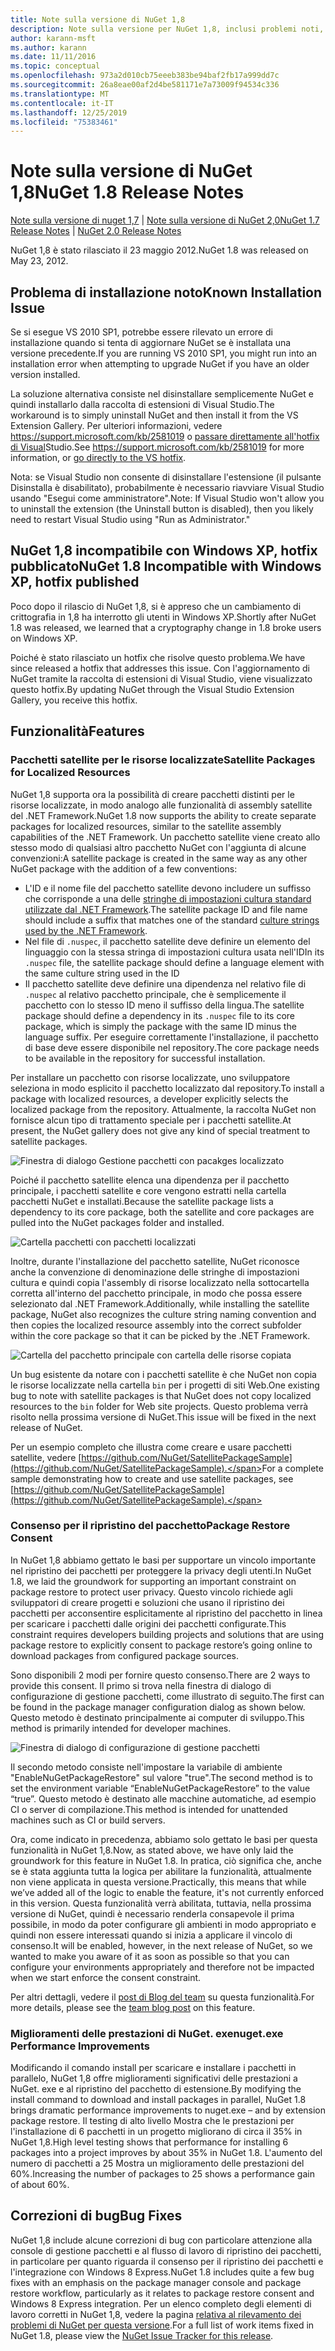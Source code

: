 ```yaml
---
title: Note sulla versione di NuGet 1,8
description: Note sulla versione per NuGet 1,8, inclusi problemi noti, correzioni di bug, funzionalità aggiunte e DCR.
author: karann-msft
ms.author: karann
ms.date: 11/11/2016
ms.topic: conceptual
ms.openlocfilehash: 973a2d010cb75eeeb383be94baf2fb17a999dd7c
ms.sourcegitcommit: 26a8eae00af2d4be581171e7a73009f94534c336
ms.translationtype: MT
ms.contentlocale: it-IT
ms.lasthandoff: 12/25/2019
ms.locfileid: "75383461"
---
```

# <a name="nuget-18-release-notes"></a><span data-ttu-id="58a63-103">Note sulla versione di NuGet 1,8</span><span class="sxs-lookup"><span data-stu-id="58a63-103">NuGet 1.8 Release Notes</span></span>

<span data-ttu-id="58a63-104">[Note sulla versione di nuget 1,7](../release-notes/nuget-1.7.md) | [Note sulla versione di NuGet 2,0](../release-notes/nuget-2.0.md)</span><span class="sxs-lookup"><span data-stu-id="58a63-104">[NuGet 1.7 Release Notes](../release-notes/nuget-1.7.md) | [NuGet 2.0 Release Notes](../release-notes/nuget-2.0.md)</span></span>

<span data-ttu-id="58a63-105">NuGet 1,8 è stato rilasciato il 23 maggio 2012.</span><span class="sxs-lookup"><span data-stu-id="58a63-105">NuGet 1.8 was released on May 23, 2012.</span></span>

## <a name="known-installation-issue"></a><span data-ttu-id="58a63-106">Problema di installazione noto</span><span class="sxs-lookup"><span data-stu-id="58a63-106">Known Installation Issue</span></span>
<span data-ttu-id="58a63-107">Se si esegue VS 2010 SP1, potrebbe essere rilevato un errore di installazione quando si tenta di aggiornare NuGet se è installata una versione precedente.</span><span class="sxs-lookup"><span data-stu-id="58a63-107">If you are running VS 2010 SP1, you might run into an installation error when attempting to upgrade NuGet if you have an older version installed.</span></span>

<span data-ttu-id="58a63-108">La soluzione alternativa consiste nel disinstallare semplicemente NuGet e quindi installarlo dalla raccolta di estensioni di Visual Studio.</span><span class="sxs-lookup"><span data-stu-id="58a63-108">The workaround is to simply uninstall NuGet and then install it from the VS Extension Gallery.</span></span>  <span data-ttu-id="58a63-109">Per ulteriori informazioni, vedere <https://support.microsoft.com/kb/2581019> o [passare direttamente all'hotfix di Visual](http://bit.ly/vsixcertfix)Studio.</span><span class="sxs-lookup"><span data-stu-id="58a63-109">See <https://support.microsoft.com/kb/2581019> for more information, or [go directly to the VS hotfix](http://bit.ly/vsixcertfix).</span></span>

<span data-ttu-id="58a63-110">Nota: se Visual Studio non consente di disinstallare l'estensione (il pulsante Disinstalla è disabilitato), probabilmente è necessario riavviare Visual Studio usando "Esegui come amministratore".</span><span class="sxs-lookup"><span data-stu-id="58a63-110">Note: If Visual Studio won't allow you to uninstall the extension (the Uninstall button is disabled), then you likely need to restart Visual Studio using "Run as Administrator."</span></span>

## <a name="nuget-18-incompatible-with-windows-xp-hotfix-published"></a><span data-ttu-id="58a63-111">NuGet 1,8 incompatibile con Windows XP, hotfix pubblicato</span><span class="sxs-lookup"><span data-stu-id="58a63-111">NuGet 1.8 Incompatible with Windows XP, hotfix published</span></span>

<span data-ttu-id="58a63-112">Poco dopo il rilascio di NuGet 1,8, si è appreso che un cambiamento di crittografia in 1,8 ha interrotto gli utenti in Windows XP.</span><span class="sxs-lookup"><span data-stu-id="58a63-112">Shortly after NuGet 1.8 was released, we learned that a cryptography change in 1.8 broke users on Windows XP.</span></span>

<span data-ttu-id="58a63-113">Poiché è stato rilasciato un hotfix che risolve questo problema.</span><span class="sxs-lookup"><span data-stu-id="58a63-113">We have since released a hotfix that addresses this issue.</span></span>  <span data-ttu-id="58a63-114">Con l'aggiornamento di NuGet tramite la raccolta di estensioni di Visual Studio, viene visualizzato questo hotfix.</span><span class="sxs-lookup"><span data-stu-id="58a63-114">By updating NuGet through the Visual Studio Extension Gallery, you receive this hotfix.</span></span>

## <a name="features"></a><span data-ttu-id="58a63-115">Funzionalità</span><span class="sxs-lookup"><span data-stu-id="58a63-115">Features</span></span>

### <a name="satellite-packages-for-localized-resources"></a><span data-ttu-id="58a63-116">Pacchetti satellite per le risorse localizzate</span><span class="sxs-lookup"><span data-stu-id="58a63-116">Satellite Packages for Localized Resources</span></span>
<span data-ttu-id="58a63-117">NuGet 1,8 supporta ora la possibilità di creare pacchetti distinti per le risorse localizzate, in modo analogo alle funzionalità di assembly satellite del .NET Framework.</span><span class="sxs-lookup"><span data-stu-id="58a63-117">NuGet 1.8 now supports the ability to create separate packages for localized resources, similar to the satellite assembly capabilities of the .NET Framework.</span></span>  <span data-ttu-id="58a63-118">Un pacchetto satellite viene creato allo stesso modo di qualsiasi altro pacchetto NuGet con l'aggiunta di alcune convenzioni:</span><span class="sxs-lookup"><span data-stu-id="58a63-118">A satellite package is created in the same way as any other NuGet package with the addition of a few conventions:</span></span>

* <span data-ttu-id="58a63-119">L'ID e il nome file del pacchetto satellite devono includere un suffisso che corrisponde a una delle [stringhe di impostazioni cultura standard utilizzate dal .NET Framework](https://docs.microsoft.com/openspecs/windows_protocols/ms-lcid/a9eac961-e77d-41a6-90a5-ce1a8b0cdb9c).</span><span class="sxs-lookup"><span data-stu-id="58a63-119">The satellite package ID and file name should include a suffix that matches one of the standard [culture strings used by the .NET Framework](https://docs.microsoft.com/openspecs/windows_protocols/ms-lcid/a9eac961-e77d-41a6-90a5-ce1a8b0cdb9c).</span></span>
* <span data-ttu-id="58a63-120">Nel file di `.nuspec`, il pacchetto satellite deve definire un elemento del linguaggio con la stessa stringa di impostazioni cultura usata nell'ID</span><span class="sxs-lookup"><span data-stu-id="58a63-120">In its `.nuspec` file, the satellite package should define a language element with the same culture string used in the ID</span></span>
* <span data-ttu-id="58a63-121">Il pacchetto satellite deve definire una dipendenza nel relativo file di `.nuspec` al relativo pacchetto principale, che è semplicemente il pacchetto con lo stesso ID meno il suffisso della lingua.</span><span class="sxs-lookup"><span data-stu-id="58a63-121">The satellite package should define a dependency in its `.nuspec` file to its core package, which is simply the package with the same ID minus the language suffix.</span></span>  <span data-ttu-id="58a63-122">Per eseguire correttamente l'installazione, il pacchetto di base deve essere disponibile nel repository.</span><span class="sxs-lookup"><span data-stu-id="58a63-122">The core package needs to be available in the repository for successful installation.</span></span>

<span data-ttu-id="58a63-123">Per installare un pacchetto con risorse localizzate, uno sviluppatore seleziona in modo esplicito il pacchetto localizzato dal repository.</span><span class="sxs-lookup"><span data-stu-id="58a63-123">To install a package with localized resources, a developer explicitly selects the localized package from the repository.</span></span> <span data-ttu-id="58a63-124">Attualmente, la raccolta NuGet non fornisce alcun tipo di trattamento speciale per i pacchetti satellite.</span><span class="sxs-lookup"><span data-stu-id="58a63-124">At present, the NuGet gallery does not give any kind of special treatment to satellite packages.</span></span>

![Finestra di dialogo Gestione pacchetti con pacakges localizzato](./media/dlg-w-loc-packs.png)

<span data-ttu-id="58a63-126">Poiché il pacchetto satellite elenca una dipendenza per il pacchetto principale, i pacchetti satellite e core vengono estratti nella cartella pacchetti NuGet e installati.</span><span class="sxs-lookup"><span data-stu-id="58a63-126">Because the satellite package lists a dependency to its core package, both the satellite and core packages are pulled into the NuGet packages folder and installed.</span></span>

![Cartella pacchetti con pacchetti localizzati](./media/fldr-loc-packs.png)

<span data-ttu-id="58a63-128">Inoltre, durante l'installazione del pacchetto satellite, NuGet riconosce anche la convenzione di denominazione delle stringhe di impostazioni cultura e quindi copia l'assembly di risorse localizzato nella sottocartella corretta all'interno del pacchetto principale, in modo che possa essere selezionato dal .NET Framework.</span><span class="sxs-lookup"><span data-stu-id="58a63-128">Additionally, while installing the satellite package, NuGet also recognizes the culture string naming convention and then copies the localized resource assembly into the correct subfolder within the core package so that it can be picked by the .NET Framework.</span></span>

![Cartella del pacchetto principale con cartella delle risorse copiata](./media/fldr-copied-loc.png)

<span data-ttu-id="58a63-130">Un bug esistente da notare con i pacchetti satellite è che NuGet non copia le risorse localizzate nella cartella `bin` per i progetti di siti Web.</span><span class="sxs-lookup"><span data-stu-id="58a63-130">One existing bug to note with satellite packages is that NuGet does not copy localized resources to the `bin` folder for Web site projects.</span></span>  <span data-ttu-id="58a63-131">Questo problema verrà risolto nella prossima versione di NuGet.</span><span class="sxs-lookup"><span data-stu-id="58a63-131">This issue will be fixed in the next release of NuGet.</span></span>

<span data-ttu-id="58a63-132">Per un esempio completo che illustra come creare e usare pacchetti satellite, vedere [https://github.com/NuGet/SatellitePackageSample](https://github.com/NuGet/SatellitePackageSample).</span><span class="sxs-lookup"><span data-stu-id="58a63-132">For a complete sample demonstrating how to create and use satellite packages, see [https://github.com/NuGet/SatellitePackageSample](https://github.com/NuGet/SatellitePackageSample).</span></span>

### <a name="package-restore-consent"></a><span data-ttu-id="58a63-133">Consenso per il ripristino del pacchetto</span><span class="sxs-lookup"><span data-stu-id="58a63-133">Package Restore Consent</span></span>
<span data-ttu-id="58a63-134">In NuGet 1,8 abbiamo gettato le basi per supportare un vincolo importante nel ripristino dei pacchetti per proteggere la privacy degli utenti.</span><span class="sxs-lookup"><span data-stu-id="58a63-134">In NuGet 1.8, we laid the groundwork for supporting an important constraint on package restore to protect user privacy.</span></span> <span data-ttu-id="58a63-135">Questo vincolo richiede agli sviluppatori di creare progetti e soluzioni che usano il ripristino dei pacchetti per acconsentire esplicitamente al ripristino del pacchetto in linea per scaricare i pacchetti dalle origini dei pacchetti configurate.</span><span class="sxs-lookup"><span data-stu-id="58a63-135">This constraint requires developers building projects and solutions that are using package restore to explicitly consent to package restore’s going online to download packages from configured package sources.</span></span>

<span data-ttu-id="58a63-136">Sono disponibili 2 modi per fornire questo consenso.</span><span class="sxs-lookup"><span data-stu-id="58a63-136">There are 2 ways to provide this consent.</span></span> <span data-ttu-id="58a63-137">Il primo si trova nella finestra di dialogo di configurazione di gestione pacchetti, come illustrato di seguito.</span><span class="sxs-lookup"><span data-stu-id="58a63-137">The first can be found in the package manager configuration dialog as shown below.</span></span>  <span data-ttu-id="58a63-138">Questo metodo è destinato principalmente ai computer di sviluppo.</span><span class="sxs-lookup"><span data-stu-id="58a63-138">This method is primarily intended for developer machines.</span></span>

![Finestra di dialogo di configurazione di gestione pacchetti](./media/pr-consent-configdlg.png)

<span data-ttu-id="58a63-140">Il secondo metodo consiste nell'impostare la variabile di ambiente "EnableNuGetPackageRestore" sul valore "true".</span><span class="sxs-lookup"><span data-stu-id="58a63-140">The second method is to set the environment variable “EnableNuGetPackageRestore” to the value “true”.</span></span>  <span data-ttu-id="58a63-141">Questo metodo è destinato alle macchine automatiche, ad esempio CI o server di compilazione.</span><span class="sxs-lookup"><span data-stu-id="58a63-141">This method is intended for unattended machines such as CI or build servers.</span></span>

<span data-ttu-id="58a63-142">Ora, come indicato in precedenza, abbiamo solo gettato le basi per questa funzionalità in NuGet 1,8.</span><span class="sxs-lookup"><span data-stu-id="58a63-142">Now, as stated above, we have only laid the groundwork for this feature in NuGet 1.8.</span></span>  <span data-ttu-id="58a63-143">In pratica, ciò significa che, anche se è stata aggiunta tutta la logica per abilitare la funzionalità, attualmente non viene applicata in questa versione.</span><span class="sxs-lookup"><span data-stu-id="58a63-143">Practically, this means that while we’ve added all of the logic to enable the feature, it's not currently enforced in this version.</span></span> <span data-ttu-id="58a63-144">Questa funzionalità verrà abilitata, tuttavia, nella prossima versione di NuGet, quindi è necessario renderla consapevole il prima possibile, in modo da poter configurare gli ambienti in modo appropriato e quindi non essere interessati quando si inizia a applicare il vincolo di consenso.</span><span class="sxs-lookup"><span data-stu-id="58a63-144">It will be enabled, however, in the next release of NuGet, so we wanted to make you aware of it as soon as possible so that you can configure your environments appropriately and therefore not be impacted when we start enforce the consent constraint.</span></span>

<span data-ttu-id="58a63-145">Per altri dettagli, vedere il [post di Blog del team](http://blog.nuget.org/20120518/package-restore-and-consent.html) su questa funzionalità.</span><span class="sxs-lookup"><span data-stu-id="58a63-145">For more details, please see the [team blog post](http://blog.nuget.org/20120518/package-restore-and-consent.html) on this feature.</span></span>

### <a name="nugetexe-performance-improvements"></a><span data-ttu-id="58a63-146">Miglioramenti delle prestazioni di NuGet. exe</span><span class="sxs-lookup"><span data-stu-id="58a63-146">nuget.exe Performance Improvements</span></span>
<span data-ttu-id="58a63-147">Modificando il comando install per scaricare e installare i pacchetti in parallelo, NuGet 1,8 offre miglioramenti significativi delle prestazioni a NuGet. exe e al ripristino del pacchetto di estensione.</span><span class="sxs-lookup"><span data-stu-id="58a63-147">By modifying the install command to download and install packages in parallel, NuGet 1.8 brings dramatic performance improvements to nuget.exe – and by extension package restore.</span></span>  <span data-ttu-id="58a63-148">Il testing di alto livello Mostra che le prestazioni per l'installazione di 6 pacchetti in un progetto migliorano di circa il 35% in NuGet 1,8.</span><span class="sxs-lookup"><span data-stu-id="58a63-148">High level testing shows that performance for installing 6 packages into a project improves by about 35% in NuGet 1.8.</span></span>  <span data-ttu-id="58a63-149">L'aumento del numero di pacchetti a 25 Mostra un miglioramento delle prestazioni del 60%.</span><span class="sxs-lookup"><span data-stu-id="58a63-149">Increasing the number of packages to 25 shows a performance gain of about 60%.</span></span>

## <a name="bug-fixes"></a><span data-ttu-id="58a63-150">Correzioni di bug</span><span class="sxs-lookup"><span data-stu-id="58a63-150">Bug Fixes</span></span>
<span data-ttu-id="58a63-151">NuGet 1,8 include alcune correzioni di bug con particolare attenzione alla console di gestione pacchetti e al flusso di lavoro di ripristino dei pacchetti, in particolare per quanto riguarda il consenso per il ripristino dei pacchetti e l'integrazione con Windows 8 Express.</span><span class="sxs-lookup"><span data-stu-id="58a63-151">NuGet 1.8 includes quite a few bug fixes with an emphasis on the package manager console and package restore workflow, particularly as it relates to package restore consent and Windows 8 Express integration.</span></span>
<span data-ttu-id="58a63-152">Per un elenco completo degli elementi di lavoro corretti in NuGet 1,8, vedere la pagina [relativa al rilevamento dei problemi di NuGet per questa versione](http://nuget.codeplex.com/workitem/list/advanced?keyword=&status=Closed&type=All&priority=All&release=NuGet%201.8&assignedTo=All&component=All&sortField=Votes&sortDirection=Descending&page=0).</span><span class="sxs-lookup"><span data-stu-id="58a63-152">For a full list of work items fixed in NuGet 1.8, please view the [NuGet Issue Tracker for this release](http://nuget.codeplex.com/workitem/list/advanced?keyword=&status=Closed&type=All&priority=All&release=NuGet%201.8&assignedTo=All&component=All&sortField=Votes&sortDirection=Descending&page=0).</span></span>
